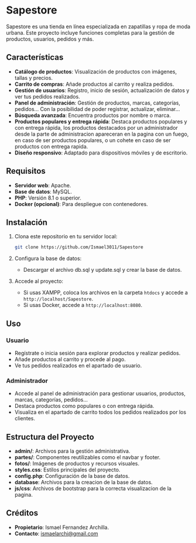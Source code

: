 # Sapestore

Sapestore es una tienda en línea especializada en zapatillas y ropa de moda urbana. Este proyecto incluye funciones completas para la gestión de productos, usuarios, pedidos y más.

## Características

- **Catálogo de productos**: Visualización de productos con imágenes, tallas y precios.
- **Carrito de compras**: Añade productos al carrito y realiza pedidos.
- **Gestión de usuarios**: Registro, inicio de sesión, actualización de datos y ver tus pedidos realizados.
- **Panel de administración**: Gestión de productos, marcas, categorías, pedidos... Con la posibilidad de poder registrar, actualizar, eliminar...
- **Búsqueda avanzada**: Encuentra productos por nombre o marca.
- **Productos populares y entrega rápida**: Destaca productos populares y con entrega rápida, los productos destacados por un administrador desde la parte de administracion apareceran en la pagina con un fuego, en caso de ser productos populares, o un cohete en caso de ser productos con entrega rapida.
- **Diseño responsivo**: Adaptado para dispositivos móviles y de escritorio.

## Requisitos

- **Servidor web**: Apache.
- **Base de datos**: MySQL.
- **PHP**: Versión 8.1 o superior.
- **Docker (opcional)**: Para despliegue con contenedores.

## Instalación

1. Clona este repositorio en tu servidor local:
   ```bash
   git clone https://github.com/Ismael3011/Sapestore
   ```
2. Configura la base de datos:
   - Descargar el archivo db.sql y update.sql y crear la base de datos.

3. Accede al proyecto:
   - Si usas XAMPP, coloca los archivos en la carpeta `htdocs` y accede a `http://localhost/Sapestore`.
   - Si usas Docker, accede a `http://localhost:8080`.

## Uso

### Usuario
- Regístrate o inicia sesión para explorar productos y realizar pedidos.
- Añade productos al carrito y procede al pago.
- Ve tus pedidos realizados en el apartado de usuario.

### Administrador
- Accede al panel de administración para gestionar usuarios, productos, marcas, categorías, pedidos...
- Destaca productos como populares o con entrega rápida.
- Visualiza en el apartado de carrito todos los pedidos realizados por los clientes.

## Estructura del Proyecto

- **admin/**: Archivos para la gestión administrativa.
- **partes/**: Componentes reutilizables como el navbar y footer.
- **fotos/**: Imágenes de productos y recursos visuales.
- **styles.css**: Estilos principales del proyecto.
- **config.php**: Configuración de la base de datos.
- **database**: Archivos para la creacion de la base de datos.
- **js/css**: Archivos de bootstrap para la correcta visualizacion de la pagina.

## Créditos

- **Propietario**: Ismael Fernandez Archilla.
- **Contacto**: [ismaelarchi@gmail.com](mailto:ismaelarchi@gmail.com)
